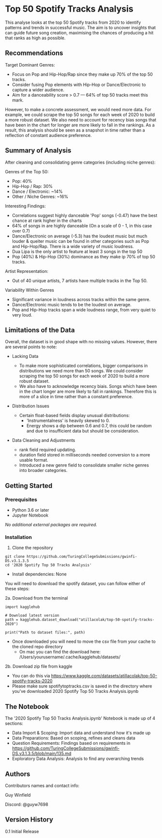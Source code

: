 # Top 50 Spotify Tracks Analysis
This analyse looks at the top 50 Spotify tracks from 2020 to identify patterns and trends in successful music. The aim is to uncover insights that can guide future song creation, maximising the chances of producing a hit that ranks as high as possible.


## Recommendations
Target Dominant Genres: 
- Focus on Pop and Hip-Hop/Rap since they make up 70% of the top 50 tracks. 
- Consider fusing Pop elements with Hip-Hop or Dance/Electronic to capture a wider audience. 
- Aim for a danceability score > 0.7 — 64% of top 50 tracks meet this mark.

However, to make a concrete assessment, we would need more data. For example, we could scrape the top 50 songs for each week of 2020 to build a more robust dataset. We also need to account for recency bias songs that have been in the chart for longer are more likely to fall in the rankings. As a result, this analysis should be seen as a snapshot in time rather than a reflection of constant audience preference.

## Summary of Analysis
After cleaning and consolidating genre categories (including niche genres):

Genres of the Top 50:
- Pop: 40%
- Hip-Hop / Rap: 30% 
- Dance / Electronic: ~14% 
- Other / Niche Genres: ~16%

Interesting Findings:
- Correlations suggest highly danceable 'Pop' songs (-0.47) have the best chance at rank higher in the charts   
- 64% of songs in are highly danceable (On a scale of 0 - 1, in this case over 0.7)
- Dance/Electronic on average (-5.3) has the loudest music but much louder & queiter music can be found in other categories such as Pop and Hip-Hop/Rap. There is a wide variety of music loudness.
- Dua Lipa is the only artist to feature at least 3 songs in the top 50
- Pop (40%) & Hip-Hop (30%) dominance as they make ip 70% of top 50 tracks.


Artist Representation:
- Out of 40 unique artists, 7 artists have multiple tracks in the Top 50.

Variability Within Genres 
- Significant variance in loudness across tracks within the same genre. 
- Dance/Electronic music tends to be the loudest on average. 
- Pop and Hip-Hop tracks span a wide loudness range, from very quiet to very loud.



## Limitations of the Data
Overall, the dataset is in good shape with no missing values. However, there are several points to note:

- Lacking Data
  - To make more sophisticated correlations, bigger comparisons in distributions we need more than 50 songs. We could consider scraping the top 50 songs for each week of 2020 to build a more robust dataset.
  - We also have to acknowledge recency biais. Songs which have been in  the chart longer are more likely to fall in rankings. Therefore this is more of a slice in time rather than a constant preference.

- Distribution Issues 
  - Certain float-based fields display unusual distributions:
    - 'Instrumentalness' is heavily skewed to 0. 
    - Energy shows a dip between 0.6 and 0.7, this could be random and due to insufficient data but should be consideration.

- Data Cleaning and Adjustments
  - rank field required updating. 
  - duration field stored in milliseconds needed conversion to a more usable format. 
  - Introduced a new genre field to consolidate smaller niche genres into broader categories.



## Getting Started

### Prerequisites
- Python 3.6 or later
- Jupyter Notebook

_No additional external packages are required._


### Installation
1. Clone the repository
```
git clone https://github.com/TuringCollegeSubmissions/gwinfi-DS.v3.1.3.5
cd '2020 Spotify Top 50 Tracks Analysis'
```
- Install dependencies: None


You will need to download the spotify dataset, you can follow either of these steps:

2a. Download from the terminal

```
import kagglehub

# Download latest version
path = kagglehub.dataset_download("atillacolak/top-50-spotify-tracks-2020")

print("Path to dataset files:", path)
```
- Once downloaded you will need to move the csv file from your cache to the cloned repo directory 
  - On mac you can find the download here: /Users/yourusername/.cache/kagglehub/datasets/


2b. Download zip file from kaggle
- You can do this via https://www.kaggle.com/datasets/atillacolak/top-50-spotify-tracks-2020
- Please make sure spotifytoptracks.csv is saved in the directory where you've downloaded 2020 Spotify Top 50 Tracks Analysis.ipynb  

## The Notebook

The '2020 Spotify Top 50 Tracks Analysis.ipynb' Notebook is made up of 4 sections:
- Data Import & Scoping: Import data and understand how it's made up
- Data Preparations: Based on scoping, refines and cleans data
- Question Requirements: Findings based on requirements in https://github.com/TuringCollegeSubmissions/gwinfi-DS.v3.1.3.5/blob/main/135.md
- Exploratory Data Analysis: Analysis to find any overarching trends

## Authors
Contributors names and contact info:

Guy Winfield

Discord: @guyw7698

## Version History
0.1
Initial Release
